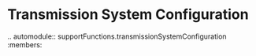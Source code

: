 Transmission System Configuration
=================================

.. automodule:: supportFunctions.transmissionSystemConfiguration
   :members: